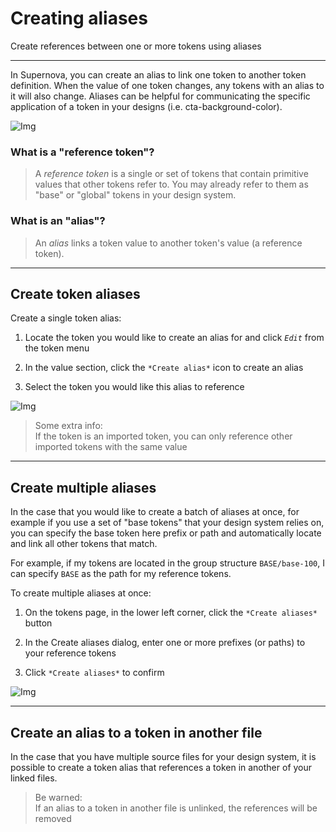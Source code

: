 
# Creating aliases

Create references between one or more tokens using aliases

---

In Supernova, you can create an alias to link one token to another token definition. When the value of one token changes, any tokens with an alias to it will also change. Aliases can be helpful for communicating the specific application of a token in your designs (i.e. cta-background-color).

![Img](https://studio-assets.supernova.io/design-systems/6475/a4c2bf06-c926-4a6c-8a88-46e5302b1039.png?Expires=1972252800&Policy=eyJTdGF0ZW1lbnQiOlt7IlJlc291cmNlIjoiaHR0cHM6Ly9zdHVkaW8tYXNzZXRzLnN1cGVybm92YS5pby9kZXNpZ24tc3lzdGVtcy82NDc1L2E0YzJiZjA2LWM5MjYtNGE2Yy04YTg4LTQ2ZTUzMDJiMTAzOS5wbmciLCJDb25kaXRpb24iOnsiRGF0ZUxlc3NUaGFuIjp7IkFXUzpFcG9jaFRpbWUiOjE5NzIyNTI4MDB9fX1dfQ__&Signature=ZoxFRVqg8EuHZMuz29DcC4q4g59FT07-JzTNGUjDqsUwsXxg7cQErQT7m0NAYJSbQmbRFry92ubE00a2o2jnt09biVWZY08oSFcs9QnD7jgmI8OQ-Rt7pJbDI4tHypNAS9RiwHh7LYCFIZPJt-w3NcHMkiFQHwxp5kf20PIUGmW6UOPsDoyoXQQfWTtHQlKG7MWHQn0BV7QUTHFcgSeQhedudX5YNY4K~QjUwXimwJahj-HOPdwD9eO9aW03~epeGEXH5f7Yc5WOrwtBMGAspgRfE7oI5sAtiN3CWxsvWaZtk6UMJfyUpo~MeYsHlx4omrGuR2DyK-KdNUMzGrqtsw__&Key-Pair-Id=APKAJGK34LCCAUR7N6LA)

### What is a "reference token"?

> A *reference token* is a single or set of tokens that contain primitive values that other tokens refer to. You may already refer to them as "base" or "global" tokens in your design system.

### What is an "alias"?

> An *alias* links a token value to another token's value (a reference token).

---

## Create token aliases

Create a single token alias:

1. Locate the token you would like to create an alias for and click *`Edit`* from the token menu

1. In the value section, click the `*Create alias*` icon to create an alias

1. Select the token you would like this alias to reference

![Img](https://studio-assets.supernova.io/design-systems/6475/06b45d37-047a-4678-bbfa-500d323f1475.png?Expires=1972252800&Policy=eyJTdGF0ZW1lbnQiOlt7IlJlc291cmNlIjoiaHR0cHM6Ly9zdHVkaW8tYXNzZXRzLnN1cGVybm92YS5pby9kZXNpZ24tc3lzdGVtcy82NDc1LzA2YjQ1ZDM3LTA0N2EtNDY3OC1iYmZhLTUwMGQzMjNmMTQ3NS5wbmciLCJDb25kaXRpb24iOnsiRGF0ZUxlc3NUaGFuIjp7IkFXUzpFcG9jaFRpbWUiOjE5NzIyNTI4MDB9fX1dfQ__&Signature=EmnSX-xEexkhHP3VfjffiaV8oeO9XZOMAX~HxES5xHmhotQeEl0SJh4ZOD7ggZBbkTQACf9lcIK6NFcAZj2yTOhexqI1lF3-~uf55ufCxiz4TUjYnnocjGKr9h7fngRYvPN4P4lJCaJiuWCoNQAXWPCT9AOseSqc-qLdYz~8k6ADNpdtUAzEtLtOlr6NJE1y75LOlbtt0V9cuiPJfxFCnJV6QEEZ1ZdOXLmLiL4yoE92RZA6LcKUCSaAookJ2i0sZS7HPyFVTKDmBrTRfAu9EUUbTSCFnj~FkkNz7Pdq1ErktYqsR2OLieNkRH~cIsTiXw8RZzHlWFXO4Jxkif2ujw__&Key-Pair-Id=APKAJGK34LCCAUR7N6LA)

> Some extra info:  
> If the token is an imported token, you can only reference other imported tokens with the same value

---

## Create multiple aliases

In the case that you would like to create a batch of aliases at once, for example if you use a set of "base tokens" that your design system relies on, you can specify the base token here prefix or path and automatically locate and link all other tokens that match.

For example, if my tokens are located in the group structure `BASE/base-100`, I can specify `BASE` as the path for my reference tokens.

To create multiple aliases at once:

1. On the tokens page, in the lower left corner, click the `*Create aliases*` button

1. In the Create aliases dialog, enter one or more prefixes (or paths) to your reference tokens

1. Click `*Create aliases*` to confirm

![Img](https://studio-assets.supernova.io/design-systems/6475/8cf4e5c4-2e69-47ef-b6e2-e3266e48c519.png?Expires=1972252800&Policy=eyJTdGF0ZW1lbnQiOlt7IlJlc291cmNlIjoiaHR0cHM6Ly9zdHVkaW8tYXNzZXRzLnN1cGVybm92YS5pby9kZXNpZ24tc3lzdGVtcy82NDc1LzhjZjRlNWM0LTJlNjktNDdlZi1iNmUyLWUzMjY2ZTQ4YzUxOS5wbmciLCJDb25kaXRpb24iOnsiRGF0ZUxlc3NUaGFuIjp7IkFXUzpFcG9jaFRpbWUiOjE5NzIyNTI4MDB9fX1dfQ__&Signature=AyKEdhJrqlwVlip7rBqJQDR4q4vZEME6aGJLQ~YDnmOOjEHI0nKou-NZbO0H1BRJrC5ZmzxsoB0dtDnm68U0PN3BpmOWv2YNdLITBjTNe~muQekubMPEzc8mz-JB-NXTEFip0LtopTAlBj12EAPqs~beBwvG0~dU1QOrCzqfluejD7dD17M3pNnPhhiec2CQfmniRGQKFkNWKPAiFwUcVjthFxaPJE7w2LzU7imuN1obnzMwk9q6SqY9oUw4qgu5eSmLxEKwpEjHJdnzhEZwsGOL1AqsHK~e8teYsp4NxgJWmhIISoWuyO3pOrK6hfwUTh7QHx2nLnKFLUmy~3xfvg__&Key-Pair-Id=APKAJGK34LCCAUR7N6LA)

---

## Create an alias to a token in another file

In the case that you have multiple source files for your design system, it is possible to create a token alias that references a token in another of your linked files.

> Be warned:  
> If an alias to a token in another file is unlinked, the references will be removed